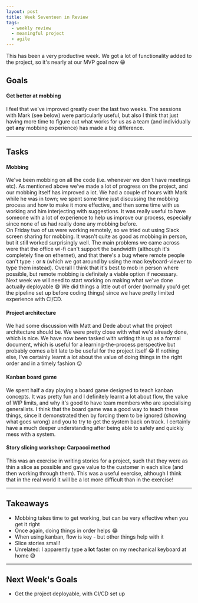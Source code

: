 ```yaml
---
layout: post
title: Week Seventeen in Review
tags:
  - weekly review
  - meaningful project
  - agile
---
```


This has been a very productive week. We got a lot of functionality added to the project, so it's nearly at our MVP goal now :grin:

## Goals

#### Get better at mobbing

I feel that we've improved greatly over the last two weeks. The sessions with Mark (see below) were particularly useful, but also I think that just having more time to figure out what works for us as a team (and individually get **any** mobbing experience) has made a big difference.

---

## Tasks

#### Mobbing

We've been mobbing on all the code (i.e. whenever we don't have meetings etc). As mentioned above we've made a lot of progress on the project, and our mobbing itself has improved a lot. We had a couple of hours with Mark while he was in town; we spent some time just discussing the mobbing process and how to make it more effective, and then some time with us working and him interjecting with suggestions. It was really useful to have someone with a lot of experience to help us improve our process, especially since none of us had really done any mobbing before.  
On Friday two of us were working remotely, so we tried out using Slack screen sharing for mobbing. It wasn't quite as good as mobbing in person, but it still worked surprisingly well. The main problems we came across were that the office wi-fi can't support the bandwidth (although it's completely fine on ethernet), and that there's a bug where remote people can't type `:` or `N` (which we got around by using the mac keyboard-viewer to type them instead). Overall I think that it's best to mob in person where possible, but remote mobbing is definitely a viable option if necessary.  
Next week we will need to start working on making what we've done actually deployable :sweat_smile: We did things a little out of order (normally you'd get the pipeline set up before coding things) since we have pretty limited experience with CI/CD.

#### Project architecture

We had some discussion with Matt and Dede about what the project architecture should be. We were pretty close with what we'd already done, which is nice. We have now been tasked with writing this up as a formal document, which is useful for a learning-the-process perspective but probably comes a bit late to be useful for the project itself :joy: If nothing else, I've certainly learnt a lot about the value of doing things in the right order and in a timely fashion :stuck_out_tongue:

#### Kanban board game

We spent half a day playing a board game designed to teach kanban concepts. It was pretty fun and I definitely learnt a lot about flow, the value of WIP limits, and why it's good to have team members who are specialising generalists. I think that the board game was a good way to teach these things, since it demonstrated then by forcing them to be ignored (showing what goes wrong) and you to try to get the system back on track. I certainly have a much deeper understanding after being able to safely and quickly mess with a system.

#### Story slicing workshop: Carpacci method

This was an exercise in writing stories for a project, such that they were as thin a slice as possible and gave value to the customer in each slice (and then working through them). This was a useful exercise, although I think that in the real world it will be a lot more difficult than in the exercise!

---

## Takeaways

* Mobbing takes time to get working, but can be very effective when you get it right
* Once again, doing things in order helps :joy:
* When using kanban, flow is key - but other things help with it
* Slice stories small!
* Unrelated: I apparently type a **lot** faster on my mechanical keyboard at home :sweat_smile:

---

## Next Week's Goals

* Get the project deployable, with CI/CD set up
